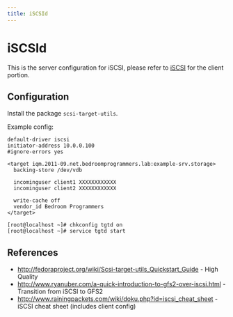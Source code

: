```yaml
---
title: iSCSId
---
```


# iSCSId

This is the server configuration for iSCSI, please refer to [iSCSI][1] for the
client portion.

## Configuration

Install the package `scsi-target-utils`.

Example config:

```
default-driver iscsi
initiator-address 10.0.0.100
#ignore-errors yes

<target iqm.2011-09.net.bedroomprogrammers.lab:example-srv.storage>
  backing-store /dev/vdb

  incominguser client1 XXXXXXXXXXXX
  incominguser client2 XXXXXXXXXXXX

  write-cache off
  vendor_id Bedroom Programmers
</target>
```

```
[root@localhost ~]# chkconfig tgtd on
[root@localhost ~]# service tgtd start
```

## References

* http://fedoraproject.org/wiki/Scsi-target-utils_Quickstart_Guide - High Quality
* http://www.ryanuber.com/a-quick-introduction-to-gfs2-over-iscsi.html - Transition from iSCSI to GFS2
* http://www.rainingpackets.com/wiki/doku.php?id=iscsi_cheat_sheet - iSCSI cheat sheet (includes client config)

[1]: ../iscsi/

